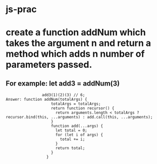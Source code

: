 # js-prac

# create a function addNum which takes the argument n and return a method which adds n number of parameters passed.
  ## For example: let add3 = addNum(3)
                    add3(1)(2)(3) // 6;
    Answer: function addNum(totalArgs) {
                        totalArgs = totalArgs;
                        return function recursor() {
                          return arguments.length < totalArgs ? recursor.bind(this, ...arguments) : add.call(this, ...arguments);
                        }
                        function add(...args) {
                          let total = 0;
                          for (let i of args) {
                            total += i;
                          }
                          return total;
                        }
                      }
